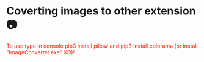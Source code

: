 # Coverting images to other extension 📷

<p style="color: #FF1A00;"> To use type in console pip3 install pillow and pip3 install colorama (or install "ImageConverter.exe" XD)! </p>
